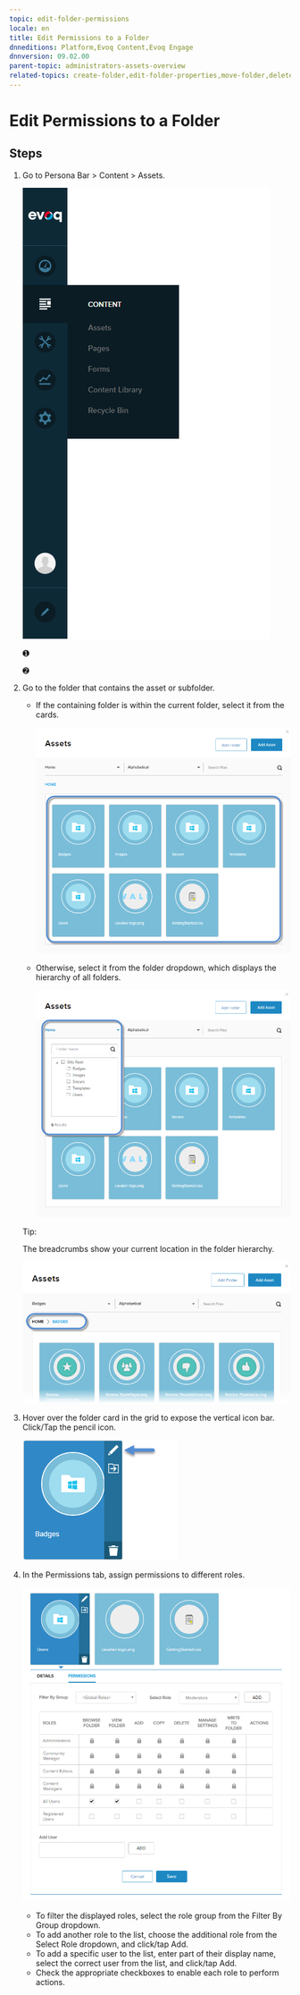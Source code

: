 ```yaml
---
topic: edit-folder-permissions
locale: en
title: Edit Permissions to a Folder
dnneditions: Platform,Evoq Content,Evoq Engage
dnnversion: 09.02.00
parent-topic: administrators-assets-overview
related-topics: create-folder,edit-folder-properties,move-folder,delete-folder
---
```


# Edit Permissions to a Folder

## Steps

1.  Go to Persona Bar \> Content \> Assets.
    
    ![Persona Bar > Content > Assets](img/scr-pbar-host-Content-E91.png)
    
    ➊
    
    ➋
    
2.  Go to the folder that contains the asset or subfolder.
    
    *   If the containing folder is within the current folder, select it from the cards.
        
          
        
        ![Assets grid](img/scr-Assets-assetlist-grid-E90.png)
        
          
        
    *   Otherwise, select it from the folder dropdown, which displays the hierarchy of all folders.
        
          
        
        ![Folder selection](img/scr-Assets-folderdropdown-E90.png)
        
          
        
    
    Tip:
    
    The breadcrumbs show your current location in the folder hierarchy.
    
      
    
    ![Breadcrumbs](img/scr-Assets-breadcrumbs-E90.png)
    
      
    
3.  Hover over the folder card in the grid to expose the vertical icon bar. Click/Tap the pencil icon.
    
      
    
    ![Folder card iconbar - pencil](img/scr-Assets-foldercard-iconbar-edit-E90.png)
    
      
    
4.  In the Permissions tab, assign permissions to different roles.
    
      
    
    ![Folder properties - Permissions](img/scr-Assets-folder-edit-permissions-E90.png)
    
      
    
    *   To filter the displayed roles, select the role group from the Filter By Group dropdown.
    *   To add another role to the list, choose the additional role from the Select Role dropdown, and click/tap Add.
    *   To add a specific user to the list, enter part of their display name, select the correct user from the list, and click/tap Add.
    *   Check the appropriate checkboxes to enable each role to perform actions.